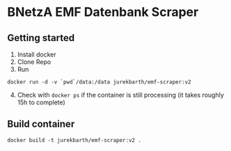 # BNetzA EMF Datenbank Scraper

## Getting started
1. Install docker
2. Clone Repo
3. Run 
```
docker run -d -v `pwd`/data:/data jurekbarth/emf-scraper:v2
```
4. Check with `docker ps` if the container is still processing (it takes roughly 15h to complete)


## Build container
`docker build -t jurekbarth/emf-scraper:v2 .`